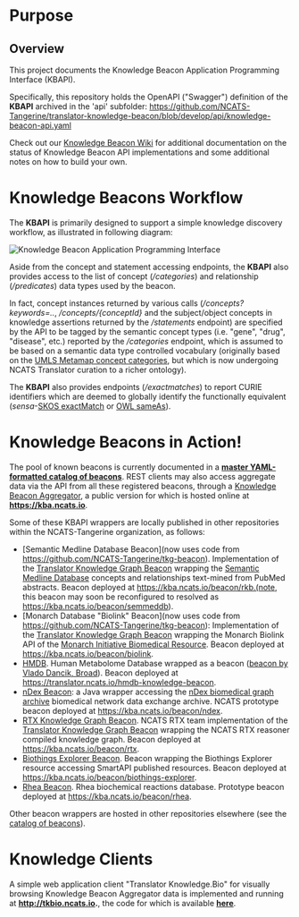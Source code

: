 # Purpose #

## Overview ##

This project documents the Knowledge Beacon Application Programming Interface (KBAPI). 

Specifically, this repository holds the OpenAPI ("Swagger") definition of the **KBAPI** archived in the 'api' subfolder: https://github.com/NCATS-Tangerine/translator-knowledge-beacon/blob/develop/api/knowledge-beacon-api.yaml

Check out our [Knowledge Beacon Wiki](https://github.com/NCATS-Tangerine/translator-knowledge-beacon/wiki) for additional documentation on the status of Knowledge Beacon API implementations and some additional notes on how to build your own.

# Knowledge Beacons Workflow

The **KBAPI** is primarily designed to support a simple knowledge discovery workflow, as illustrated in following diagram:

![Knowledge Beacon Application Programming Interface](https://github.com/NCATS-Tangerine/translator-knowledge-beacon/blob/master/docs/KBAPI_Workflow.png "Knowledge Beacon Workflow")

Aside from the concept and statement accessing endpoints, the **KBAPI** also provides access to the list of concept (*/categories*) and relationship (*/predicates*) data types used by the beacon. 

In fact, concept instances returned by various calls (*/concepts?keywords=..*, */concepts/{conceptId}* and the subject/object concepts in knowledge assertions returned by the */statements* endpoint) are specified by the API to be tagged by the semantic concept types (i.e. "gene", "drug", "disease", etc.) reported by the */categories* endpoint, which is assumed to be based on a semantic data type controlled vocabulary (originally based on the [UMLS Metamap concept categories](https://metamap.nlm.nih.gov/Docs/SemGroups_2013.txt), but which is now undergoing NCATS Translator curation to a richer ontology).

The **KBAPI** also provides endpoints (*/exactmatches*) to report CURIE identifiers which are deemed to globally identify the functionally equivalent (*sensa*-[SKOS exactMatch](http://www.w3.org/2004/02/skos/core#exactMatch) or [OWL sameAs](https://www.w3.org/2002/07/owl)).

# Knowledge Beacons in Action!

The pool of known beacons is currently documented in a **[master YAML-formatted catalog of beacons](https://github.com/NCATS-Tangerine/translator-knowledge-beacon/blob/develop/api/knowledge-beacon-list.yaml)**. REST clients may also access aggregate data via the API from all these registered beacons, through a [Knowledge Beacon Aggregator](https://github.com/NCATS-Tangerine/beacon-aggregator), a public version for which is hosted online at **https://kba.ncats.io**. 

Some of these KBAPI wrappers are locally published in other repositories within the NCATS-Tangerine organization, as follows:

* [Semantic Medline Database Beacon](now uses code from https://github.com/NCATS-Tangerine/tkg-beacon). Implementation of the [Translator Knowledge Graph Beacon](https://github.com/NCATS-Tangerine/tkg-beacon) wrapping the [Semantic Medline Database](https://skr3.nlm.nih.gov/) concepts and relationships text-mined from PubMed abstracts. Beacon deployed at https://kba.ncats.io/beacon/rkb.(note, this beacon may soon be reconfigured to resolved as https://kba.ncats.io/beacon/semmeddb).
* [Monarch Database "Biolink" Beacon](now uses code from https://github.com/NCATS-Tangerine/tkg-beacon): Implementation of the [Translator Knowledge Graph Beacon](https://github.com/NCATS-Tangerine/tkg-beacon) wrapping the Monarch Biolink API of the [Monarch Initiative Biomedical Resource](https://monarchinitiative.org/). Beacon deployed at https://kba.ncats.io/beacon/biolink.
* [HMDB](http://www.hmdb.ca). Human Metabolome Database wrapped as a beacon ([beacon by Vlado Dancik, Broad](https://github.com/NCATS-Tangerine/HMDB-knowledge-beacon)). Beacon deployed at https://translator.ncats.io/hmdb-knowledge-beacon.
* [nDex Beacon](https://github.com/NCATS-Tangerine/ndex-beacon): a Java wrapper accessing the [nDex biomedical graph archive](http://www.home.ndexbio.org/index/) biomedical network data exchange archive. NCATS prototype beacon deployed at https://kba.ncats.io/beacon/ndex.
* [RTX Knowledge Graph Beacon](). NCATS RTX team implementation of the [Translator Knowledge Graph Beacon](https://github.com/NCATS-Tangerine/tkg-beacon) wrapping the NCATS RTX reasoner compiled knowledge graph. Beacon deployed at https://kba.ncats.io/beacon/rtx. 
* [Biothings Explorer Beacon](http://biothings.io/explorer/). Beacon wrapping the Biothings Explorer resource accessing SmartAPI published resources. Beacon deployed at https://kba.ncats.io/beacon/biothings-explorer.
* [Rhea Beacon](https://www.rhea-db.org/). Rhea biochemical reactions database. Prototype beacon deployed at https://kba.ncats.io/beacon/rhea.

Other beacon wrappers are hosted in other repositories elsewhere (see the [catalog of beacons](https://github.com/NCATS-Tangerine/translator-knowledge-beacon/blob/develop/api/knowledge-beacon-list.yaml)).

# Knowledge Clients

A simple web application client "Translator Knowledge.Bio" for visually browsing Knowledge Beacon Aggregator data is implemented and running at **http://tkbio.ncats.io.**, the code for which is available **[here](https://github.com/NCATS-Tangerine/tkbio)**. 
